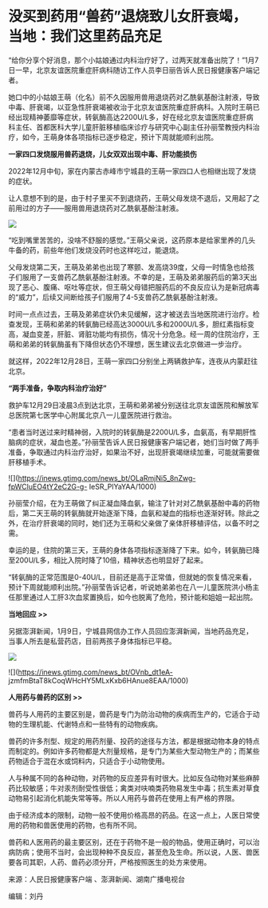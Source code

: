 # 没买到药用“兽药”退烧致儿女肝衰竭，当地：我们这里药品充足

“给你分享个好消息，那个小姑娘通过内科治疗好了，过两天就准备出院了！”1月7日一早，北京友谊医院重症肝病科随访工作人员李日丽告诉人民日报健康客户端记者。

她口中的小姑娘王萌（化名）前不久因服用兽用退烧药对乙酰氨基酚注射液，导致中毒、肝衰竭，以亚急性肝衰竭被收治于北京友谊医院重症肝病科。入院时王萌已经出现精神萎靡等症状，转氨酶高达2200U/L多，好在经北京友谊医院重症肝病科主任、首都医科大学儿童肝脏移植临床诊疗与研究中心副主任孙丽莹教授内科治疗，如今，王萌身体各项指标已逐步稳定，预计下周就能顺利出院。

**一家四口发烧服用兽药退烧，儿女双双出现中毒、肝功能损伤**

2022年12月中旬，家在内蒙古赤峰市宁城县的王萌一家四口人也相继出现了发烧的症状。

让人意想不到的是，由于村子里买不到退烧药，王萌父母发烧不退后，又用起了之前用过的方子——服用兽用退烧药对乙酰氨基酚注射液。

![](https://inews.gtimg.com/news_bt/OywNhUNpDdrP80ouGdAWMzBeJ7a9ne-o33MKw2COaZKGQAA/1000)

“吃到嘴里苦苦的，没啥不舒服的感觉。”王萌父亲说，这药原本是给家里养的几头牛备的药，前些年他们发烧没药时也这样吃过，能退烧。

父母发烧第二天，王萌及弟弟也出现了寒颤、发高烧39度，父母一时情急也给孩子们服用了一支兽药乙酰氨基酚注射液。不幸的是，王萌及弟弟服药后的第3天出现了恶心、腹痛、呕吐等症状，但王萌父母错把服药后的不良反应认为是新冠病毒的“威力”，后续又间断给孩子们服用了4-5支兽药乙酰氨基酚注射液。

时间一点点过去，王萌及弟弟症状仍未见缓解，这才被送去当地医院进行治疗。检查发现，王萌和弟弟的转氨酶已经高达3000U/L多和2000U/L多，胆红素指标变高，凝血变差，肝脏、肾脏功能均有损伤，情况十分危急。经一周的住院治疗，王萌和弟弟的转氨酶虽有下降但状态仍不理想，医生建议去北京做进一步治疗。

就这样，2022年12月28日，王萌一家四口分别坐上两辆救护车，连夜从内蒙赶往北京。

**“两手准备，争取内科治疗治好”**

救护车12月29日凌晨3点到达北京，王萌和弟弟被分别送往北京友谊医院和解放军总医院第七医学中心附属北京八一儿童医院进行救治。

“患者当时送过来时精神弱，入院时的转氨酶是2200U/L多，血氨高，有早期肝性脑病的症状，凝血也差。”孙丽莹告诉人民日报健康客户端记者，她们当时做了两手准备，争取通过内科治疗治好，如果治不好，出现肝衰竭继续加重，可能就需要做肝移植手术。

![](https://inews.gtimg.com/news_bt/OLaRmjNi5_8nZwg-fpWCluEO4tY2eC2G-g-
IeSR_PlYaYAA/1000)

孙丽莹介绍，在为王萌做了纠正凝血降血氨，输注了针对对乙酰氨基酚中毒的药物后，第二天王萌的转氨酶就开始逐渐下降，血氨和凝血的指标也逐渐好转。除此之外，在治疗肝衰竭的同时，她们还为王萌和父亲做了亲体肝移植评估，以备不时之需。

幸运的是，住院的第三天，王萌的身体各项指标逐渐降了下来。如今，转氨酶已降至200U/L多，相比入院时降了10倍，精神状态也明显好了起来。

“转氨酶的正常范围是0-40U/L，目前还是高于正常值，但就她的恢复情况来看，预计下周就能顺利出院。”孙丽莹告诉记者，听说她弟弟也在八一儿童医院洪小杨主任那里通过人工肝3次血浆置换后，如今也脱离了危险，预计能和姐姐一起出院。

**当地回应 >>**

另据澎湃新闻，1月9日，宁城县网信办工作人员回应澎湃新闻，当地药品充足，当事人所去是私营药店，目前两孩子身体指标已平稳。

![](https://inews.gtimg.com/news_bt/O8p5U87mWv6CKDPrlaQ2B17_QiNcq7D32HZ6le1DPDqsQAA/1000)

![](https://inews.gtimg.com/news_bt/OVnb_dt1eA-
jzmfmBtaT8kCoqWHcHY5MLxKxb6HAnue8EAA/1000)

**人用药与兽药的区别 >>**

兽药与人用药的主要区别是，兽药是专门为防治动物的疾病而生产的，它适合于动物的生理机能、代谢特点和一些特有的动物疾病。

兽药的许多剂型、规定的用药剂量、投药的途径与方法，都是根据动物本身的特点而制定的。例如许多药物都是大剂量规格，是专门为某些大型动物生产的；而某些药物适合于混在水或饲料内，只适合于小动物使用。

人与种属不同的各种动物，对药物的反应差异有时很大。比如反刍动物对某些麻醉药比较敏感；牛对汞剂耐受性很低；禽类对呋喃类药物易发生中毒；抗生素对草食动物易引起消化机能失常等等。所以人用药与兽药在使用上有严格的界限。

由于经济成本的限制，动物一般不使用价格高昂的药品。在这一点上，人医日常使用的药物和兽医使用的药物，也有所不同。

兽药和人医用药的最主要区别，还在于药物不是一般的物品，使用正确时，可以治病防病；使用不当时，会出现种种不良反应，甚至危及生命。所以说，人医、兽医要各司其职，人药、兽药必须分开，严格按照医生的处方来使用。

来源：人民日报健康客户端 、澎湃新闻、湖南广播电视台

编辑：刘丹

